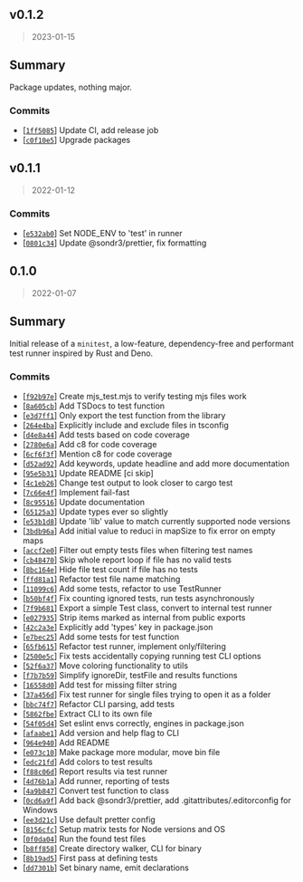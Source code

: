 ## v0.1.2

> 2023-01-15

## Summary

Package updates, nothing major.

### Commits

- [[`1ff5085`](https://github.com/sondr3/minitest)] Update CI, add release job
- [[`c0f10e5`](https://github.com/sondr3/minitest)] Upgrade packages

## v0.1.1

> 2022-01-12

### Commits

- [[`e532ab0`](https://github.com/sondr3/minitest.git)] Set NODE_ENV to 'test' in runner
- [[`0801c34`](https://github.com/sondr3/minitest.git)] Update @sondr3/prettier, fix formatting

## 0.1.0

> 2022-01-07

## Summary

Initial release of a `minitest`, a low-feature, dependency-free and performant test runner inspired by Rust and Deno.

### Commits

- [[`f92b97e`](https://github.com/sondr3/minitest/commit/f92b97ed83)] Create mjs_test.mjs to verify testing mjs files work
- [[`8a605cb`](https://github.com/sondr3/minitest/commit/8a605cbd9b)] Add TSDocs to test function
- [[`e3d7ff1`](https://github.com/sondr3/minitest/commit/e3d7ff15ab)] Only export the test function from the library
- [[`264e4ba`](https://github.com/sondr3/minitest/commit/264e4ba8fd)] Explicitly include and exclude files in tsconfig
- [[`d4e8a44`](https://github.com/sondr3/minitest/commit/d4e8a448f8)] Add tests based on code coverage
- [[`2780e6a`](https://github.com/sondr3/minitest/commit/2780e6ae67)] Add c8 for code coverage
- [[`6cf6f3f`](https://github.com/sondr3/minitest/commit/6cf6f3f276)] Mention c8 for code coverage
- [[`d52ad92`](https://github.com/sondr3/minitest/commit/d52ad9219c)] Add keywords, update headline and add more documentation
- [[`95e5b31`](https://github.com/sondr3/minitest/commit/95e5b313b0)] Update README [ci skip]
- [[`4c1eb26`](https://github.com/sondr3/minitest/commit/4c1eb26ff5)] Change test output to look closer to cargo test
- [[`7c66e4f`](https://github.com/sondr3/minitest/commit/7c66e4f14b)] Implement fail-fast
- [[`8c95516`](https://github.com/sondr3/minitest/commit/8c9551601c)] Update documentation
- [[`65125a3`](https://github.com/sondr3/minitest/commit/65125a3861)] Update types ever so slightly
- [[`e53b1d8`](https://github.com/sondr3/minitest/commit/e53b1d8d8d)] Update &#x27;lib&#x27; value to match currently supported node versions
- [[`3bdb96a`](https://github.com/sondr3/minitest/commit/3bdb96a900)] Add initial value to reduci in mapSize to fix error on empty maps
- [[`accf2e0`](https://github.com/sondr3/minitest/commit/accf2e0b4e)] Filter out empty tests files when filtering test names
- [[`cb48470`](https://github.com/sondr3/minitest/commit/cb48470c7d)] Skip whole report loop if file has no valid tests
- [[`8bc164e`](https://github.com/sondr3/minitest/commit/8bc164e8b3)] Hide file test count if file has no tests
- [[`ffd81a1`](https://github.com/sondr3/minitest/commit/ffd81a155f)] Refactor test file name matching
- [[`11099c6`](https://github.com/sondr3/minitest/commit/11099c6a65)] Add some tests, refactor to use TestRunner
- [[`b50bf4f`](https://github.com/sondr3/minitest/commit/b50bf4fe23)] Fix counting ignored tests, run tests asynchronously
- [[`7f9b681`](https://github.com/sondr3/minitest/commit/7f9b6810e6)] Export a simple Test class, convert to internal test runner
- [[`e027935`](https://github.com/sondr3/minitest/commit/e027935593)] Strip items marked as internal from public exports
- [[`42c2a3e`](https://github.com/sondr3/minitest/commit/42c2a3e8c0)] Explicitly add &#x27;types&#x27; key in package.json
- [[`e7bec25`](https://github.com/sondr3/minitest/commit/e7bec25b14)] Add some tests for test function
- [[`65fb615`](https://github.com/sondr3/minitest/commit/65fb61575c)] Refactor test runner, implement only/filtering
- [[`2500e5c`](https://github.com/sondr3/minitest/commit/2500e5c7dc)] Fix tests accidentally copying running test CLI options
- [[`52f6a37`](https://github.com/sondr3/minitest/commit/52f6a37630)] Move coloring functionality to utils
- [[`f7b7b59`](https://github.com/sondr3/minitest/commit/f7b7b59730)] Simplify ignoreDir, testFile and results functions
- [[`16558d0`](https://github.com/sondr3/minitest/commit/16558d04f6)] Add test for missing filter string
- [[`37a456d`](https://github.com/sondr3/minitest/commit/37a456d96f)] Fix test runner for single files trying to open it as a folder
- [[`bbc74f7`](https://github.com/sondr3/minitest/commit/bbc74f7e94)] Refactor CLI parsing, add tests
- [[`5862fbe`](https://github.com/sondr3/minitest/commit/5862fbeec3)] Extract CLI to its own file
- [[`54f05d4`](https://github.com/sondr3/minitest/commit/54f05d4e81)] Set eslint envs correctly, engines in package.json
- [[`afaabe1`](https://github.com/sondr3/minitest/commit/afaabe1c6d)] Add version and help flag to CLI
- [[`964e940`](https://github.com/sondr3/minitest/commit/964e9400eb)] Add README
- [[`e073c10`](https://github.com/sondr3/minitest/commit/e073c10048)] Make package more modular, move bin file
- [[`edc21fd`](https://github.com/sondr3/minitest/commit/edc21fd819)] Add colors to test results
- [[`f88c06d`](https://github.com/sondr3/minitest/commit/f88c06d4ea)] Report results via test runner
- [[`4d76b1a`](https://github.com/sondr3/minitest/commit/4d76b1a661)] Add runner, reporting of tests
- [[`4a9b847`](https://github.com/sondr3/minitest/commit/4a9b847cb5)] Convert test function to class
- [[`0cd6a9f`](https://github.com/sondr3/minitest/commit/0cd6a9fb75)] Add back @sondr3/prettier, add .gitattributes/.editorconfig for Windows
- [[`ee3d21c`](https://github.com/sondr3/minitest/commit/ee3d21cb5b)] Use default pretter config
- [[`8156cfc`](https://github.com/sondr3/minitest/commit/8156cfcc91)] Setup matrix tests for Node versions and OS
- [[`0f0da04`](https://github.com/sondr3/minitest/commit/0f0da04343)] Run the found test files
- [[`b8ff858`](https://github.com/sondr3/minitest/commit/b8ff858c7b)] Create directory walker, CLI for binary
- [[`8b19ad5`](https://github.com/sondr3/minitest/commit/8b19ad5aad)] First pass at defining tests
- [[`dd7301b`](https://github.com/sondr3/minitest/commit/dd7301b9ac)] Set binary name, emit declarations

